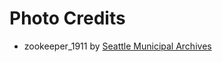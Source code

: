 # Photo Credits

  * zookeeper_1911 by [Seattle Municipal Archives](https://www.flickr.com/photos/seattlemunicipalarchives/3797940791/)

